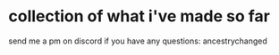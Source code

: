 # collection of what i've made so far
send me a pm on discord if you have any questions: ancestrychanged
